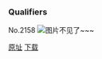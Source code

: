 ### Qualifiers
No.2158
![图片不见了~~~](https://imgs.xkcd.com/comics/qualifiers.png)

[原址](https://xkcd.com//2158) [下载](https://imgs.xkcd.com/comics/qualifiers.png)


